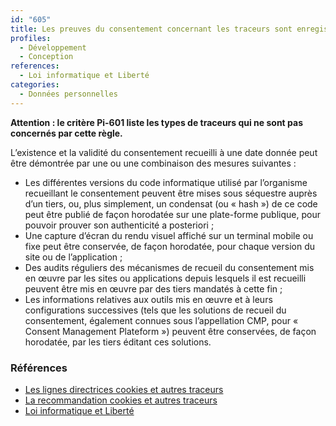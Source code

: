 ```yaml
---
id: "605"
title: Les preuves du consentement concernant les traceurs sont enregistrées
profiles:
  - Développement
  - Conception
references:
  - Loi informatique et Liberté
categories:
  - Données personnelles
---
```


**Attention : le critère Pi-601 liste les types de traceurs qui ne sont pas concernés par cette règle.**

L’existence et la validité  du consentement recueilli à une date donnée peut être démontrée par une ou une combinaison des mesures suivantes :
* Les différentes versions du code informatique utilisé par l’organisme recueillant le consentement peuvent être mises sous séquestre auprès d’un tiers, ou, plus simplement, un condensat (ou « hash ») de ce code peut être publié de façon horodatée sur une plate-forme publique, pour pouvoir prouver son authenticité a posteriori ;
* Une capture d’écran du rendu visuel affiché sur un terminal mobile ou fixe peut être conservée, de façon horodatée, pour chaque version du site ou de l’application ;
* Des audits réguliers des mécanismes de recueil du consentement mis en œuvre par les sites ou applications depuis lesquels il est recueilli peuvent être mis en œuvre par des tiers mandatés à cette fin ;
* Les informations relatives aux outils mis en œuvre et à leurs configurations successives (tels que les solutions de recueil du consentement, également connues sous l’appellation CMP, pour « Consent Management Plateform ») peuvent être conservées, de façon horodatée, par les tiers éditant ces solutions.

### Références

*   [Les lignes directrices cookies et autres traceurs](https://circulaire.legifrance.gouv.fr/jorf/id/JORFTEXT000042388179)
*   [La recommandation cookies et autres traceurs](https://circulaire.legifrance.gouv.fr/jorf/id/JORFTEXT000042388197)
*   [Loi informatique et Liberté](https://www.legifrance.gouv.fr/loda/id/JORFTEXT000000886460)
